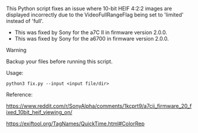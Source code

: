 This Python script fixes an issue where 10-bit HEIF 4:2:2 images are displayed incorrectly due to the VideoFullRangeFlag being set to 'limited' instead of 'full'.

- This was fixed by Sony for the a7C II in firmware version 2.0.0.
- This was fixed by Sony for the a6700 in firmware version 2.0.0.

> [!WARNING] 
> Backup your files before running this script.

Usage:

`python3 fix.py --input <input file/dir>`

Reference: 

https://www.reddit.com/r/SonyAlpha/comments/1kcprt9/a7cii_firmware_20_fixed_10bit_heif_viewing_on/

https://exiftool.org/TagNames/QuickTime.html#ColorRep
